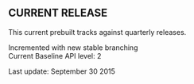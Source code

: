 ## CURRENT RELEASE
This current prebuilt tracks against quarterly releases.

Incremented with new stable branching <br />
Current Baseline API level: 2 <br />

Last update: September 30 2015
